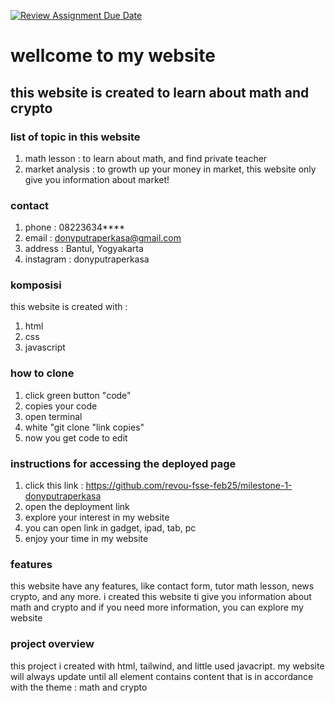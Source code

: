 [![Review Assignment Due Date](https://classroom.github.com/assets/deadline-readme-button-22041afd0340ce965d47ae6ef1cefeee28c7c493a6346c4f15d667ab976d596c.svg)](https://classroom.github.com/a/zOa-lK1T)

# wellcome to my website #
## this website is created to learn about math and crypto ##

### list of topic in this website ###
1. math lesson : to learn about math, and find private teacher
2. market analysis : to growth up your money in market, this website only give you information about market!

### contact ###
1. phone : 08223634****
2. email : donyputraperkasa@gmail.com
3. address : Bantul, Yogyakarta
4. instagram : donyputraperkasa

### komposisi ###
this website is created with :
1. html
2. css
3. javascript

### how to clone ###
1. click green button "code"
2. copies your code
3. open terminal
4. white "git clone "link copies"
5. now you get code to edit

### instructions for accessing the deployed page ###
1. click this link : https://github.com/revou-fsse-feb25/milestone-1-donyputraperkasa
2. open the deployment link
3. explore your interest in my website
4. you can open link in gadget, ipad, tab, pc
5. enjoy your time in my website

### features ###
this website have any features, like contact form, tutor math lesson, news crypto, and any more. i created this website ti give you information about math and crypto and if you need more information, you can explore my website

### project overview ###
this project i created with html, tailwind, and little used javacript. my website will always update until all element contains content that is in accordance with the theme : math and crypto